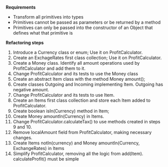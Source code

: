 **Requirements**

* Transform all primitives into types
* Primitives cannot be passed as parameters or be returned by a method
* Primitives can only be passed into the constructor of an Object that defines what that primitive is

**Refactoring steps**

1. Introduce a Currency class or enum; Use it on ProfitCalculator.
2. Create an ExchageRates first class collection; Use it on ProfitCalculator.
3. Create a Money class. Identify all amount operations used by ProfitCalculator and add them to it. 
4. Change ProfitCalculator and its tests to use the Money class
5. Create an abstract Item class with the method Money amount();
6. Create classes Outgoing and Incoming implementing Item. Outgoing has negative amount.
7. Change ProfitCalculator and its tests to use Item.
8. Create an Items first class collection and store each Item added to ProfitCalculator.
9. Create boolean isIn(Currency) method in Item; 
10. Create Money amountIn(Currency) in Items.
11. Change ProfitCalculator.calculateTax() to use methods created in steps 9 and 10.
12. Remove localAmount field from ProfitCalculator, making necessary changes.
13. Create Items notIn(currency) and Money amountIn(Currency, ExchangeRates) in Items
14. Simplify ProfitCalculator, removing all the logic from add(Item). calculateProfit() must be simple
